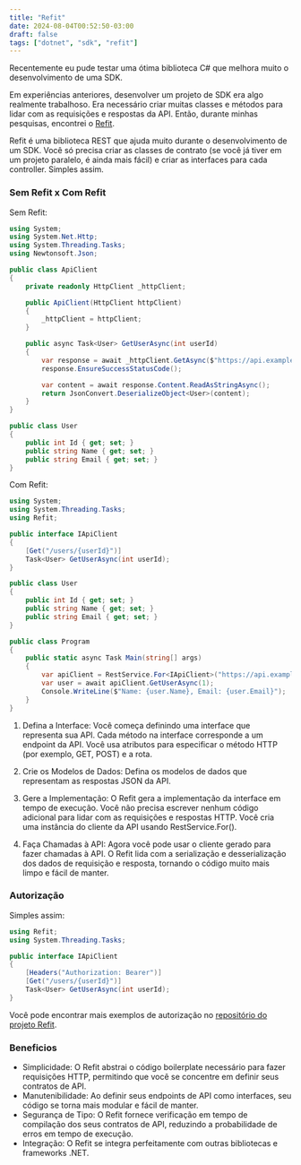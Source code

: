 ```yaml
---
title: "Refit"
date: 2024-08-04T00:52:50-03:00
draft: false
tags: ["dotnet", "sdk", "refit"]
---
```

Recentemente eu pude testar uma ótima biblioteca C# que melhora muito o desenvolvimento de uma SDK.

Em experiências anteriores, desenvolver um projeto de SDK era algo realmente trabalhoso. Era necessário criar muitas classes e métodos para lidar com as requisições e respostas da API. Então, durante minhas pesquisas, encontrei o [Refit](https://github.com/reactiveui/refit).

Refit é uma biblioteca REST que ajuda muito durante o desenvolvimento de um SDK. Você só precisa criar as classes de contrato (se você já tiver em um projeto paralelo, é ainda mais fácil) e criar as interfaces para cada controller. Simples assim.

### Sem Refit x Com Refit

Sem Refit:
```csharp
using System;
using System.Net.Http;
using System.Threading.Tasks;
using Newtonsoft.Json;

public class ApiClient
{
    private readonly HttpClient _httpClient;

    public ApiClient(HttpClient httpClient)
    {
        _httpClient = httpClient;
    }

    public async Task<User> GetUserAsync(int userId)
    {
        var response = await _httpClient.GetAsync($"https://api.example.com/users/{userId}");
        response.EnsureSuccessStatusCode();

        var content = await response.Content.ReadAsStringAsync();
        return JsonConvert.DeserializeObject<User>(content);
    }
}

public class User
{
    public int Id { get; set; }
    public string Name { get; set; }
    public string Email { get; set; }
}
```

Com Refit:
```csharp
using System;
using System.Threading.Tasks;
using Refit;

public interface IApiClient
{
    [Get("/users/{userId}")]
    Task<User> GetUserAsync(int userId);
}

public class User
{
    public int Id { get; set; }
    public string Name { get; set; }
    public string Email { get; set; }
}

public class Program
{
    public static async Task Main(string[] args)
    {
        var apiClient = RestService.For<IApiClient>("https://api.example.com");
        var user = await apiClient.GetUserAsync(1);
        Console.WriteLine($"Name: {user.Name}, Email: {user.Email}");
    }
}
```
1. Defina a Interface: Você começa definindo uma interface que representa sua API. Cada método na interface corresponde a um endpoint da API. Você usa atributos para especificar o método HTTP (por exemplo, GET, POST) e a rota.

2. Crie os Modelos de Dados: Defina os modelos de dados que representam as respostas JSON da API.

3. Gere a Implementação: O Refit gera a implementação da interface em tempo de execução. Você não precisa escrever nenhum código adicional para lidar com as requisições e respostas HTTP. Você cria uma instância do cliente da API usando RestService.For<T>().

4. Faça Chamadas à API: Agora você pode usar o cliente gerado para fazer chamadas à API. O Refit lida com a serialização e desserialização dos dados de requisição e resposta, tornando o código muito mais limpo e fácil de manter.

### Autorização
Simples assim:
```csharp
using Refit;
using System.Threading.Tasks;

public interface IApiClient
{
    [Headers("Authorization: Bearer")]
    [Get("/users/{userId}")]
    Task<User> GetUserAsync(int userId);
}
```
Você pode encontrar mais exemplos de autorização no [repositório do projeto Refit](https://github.com/reactiveui/refit).

### Beneficios
* Simplicidade: O Refit abstrai o código boilerplate necessário para fazer requisições HTTP, permitindo que você se concentre em definir seus contratos de API.
* Manutenibilidade: Ao definir seus endpoints de API como interfaces, seu código se torna mais modular e fácil de manter.
* Segurança de Tipo: O Refit fornece verificação em tempo de compilação dos seus contratos de API, reduzindo a probabilidade de erros em tempo de execução.
* Integração: O Refit se integra perfeitamente com outras bibliotecas e frameworks .NET.
